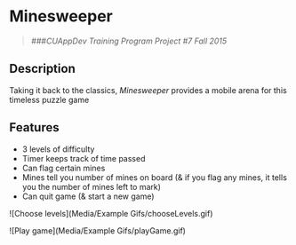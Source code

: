 # Minesweeper
>###*CUAppDev Training Program Project #7 Fall 2015*

## Description
Taking it back to the classics, *Minesweeper* provides a mobile arena for this timeless puzzle game

## Features 

* 3 levels of difficulty
* Timer keeps track of time passed
* Can flag certain mines
* Mines tell you number of mines on board (& if you flag any mines, it tells you the number of mines left to mark)
* Can quit game (& start a new game)

![Choose levels](Media/Example Gifs/chooseLevels.gif) 

![Play game](Media/Example Gifs/playGame.gif)
